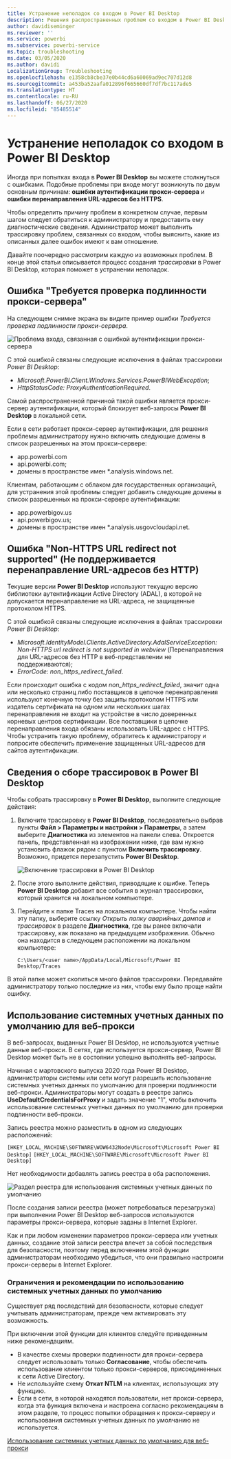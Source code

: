 ```yaml
---
title: Устранение неполадок со входом в Power BI Desktop
description: Решения распространенных проблем со входом в Power BI Desktop
author: davidiseminger
ms.reviewer: ''
ms.service: powerbi
ms.subservice: powerbi-service
ms.topic: troubleshooting
ms.date: 03/05/2020
ms.author: davidi
LocalizationGroup: Troubleshooting
ms.openlocfilehash: e1358cb8cbe37e0b44cd6a60069ad9ec707d12d8
ms.sourcegitcommit: a453ba52aafa012896f665660df7df7bc117ade5
ms.translationtype: HT
ms.contentlocale: ru-RU
ms.lasthandoff: 06/27/2020
ms.locfileid: "85485514"
---
```

# <a name="troubleshooting-sign-in-for-power-bi-desktop"></a>Устранение неполадок со входом в Power BI Desktop
Иногда при попытках входа в **Power BI Desktop** вы можете столкнуться с ошибками. Подобные проблемы при входе могут возникнуть по двум основным причинам: **ошибки аутентификации прокси-сервера** и **ошибки перенаправления URL-адресов без HTTPS**. 

Чтобы определить причину проблем в конкретном случае, первым шагом следует обратиться к администратору и предоставить ему диагностические сведения. Администратор может выполнить трассировку проблем, связанных со входом, чтобы выяснить, какие из описанных далее ошибок имеют к вам отношение. 

Давайте поочередно рассмотрим каждую из возможных проблем. В конце этой статьи описывается процесс создания *трассировки* в Power BI Desktop, которая поможет в устранении неполадок.


## <a name="proxy-authentication-required-error"></a>Ошибка "Требуется проверка подлинности прокси-сервера"

На следующем снимке экрана вы видите пример ошибки *Требуется проверка подлинности прокси-сервера*.

![Проблема входа, связанная с ошибкой аутентификации прокси-сервера](media/desktop-troubleshooting-sign-in/desktop-tshoot-sign-in_01.png)

С этой ошибкой связаны следующие исключения в файлах трассировки *Power BI Desktop*:

* *Microsoft.PowerBI.Client.Windows.Services.PowerBIWebException*;
* *HttpStatusCode: ProxyAuthenticationRequired*.

Самой распространенной причиной такой ошибки является прокси-сервер аутентификации, который блокирует веб-запросы **Power BI Desktop** в локальной сети. 

Если в сети работает прокси-сервер аутентификации, для решения проблемы администратору нужно включить следующие домены в список разрешенных на этом прокси-сервере:

* app.powerbi.com
* api.powerbi.com;
* домены в пространстве имен *.analysis.windows.net.

Клиентам, работающим с облаком для государственных организаций, для устранения этой проблемы следует добавить следующие домены в список разрешенных на прокси-сервере аутентификации:

* app.powerbigov.us
* api.powerbigov.us;
* домены в пространстве имен *.analysis.usgovcloudapi.net.

## <a name="non-https-url-redirect-not-supported-error"></a>Ошибка "Non-HTTPS URL redirect not supported" (Не поддерживается перенаправление URL-адресов без HTTP)

Текущие версии **Power BI Desktop** используют текущую версию библиотеки аутентификации Active Directory (ADAL), в которой не допускается перенаправление на URL-адреса, не защищенные протоколом HTTPS. 

С этой ошибкой связаны следующие исключения в файлах трассировки *Power BI Desktop*:

* *Microsoft.IdentityModel.Clients.ActiveDirectory.AdalServiceException: Non-HTTPS url redirect is not supported in webview* (Перенаправления для URL-адресов без HTTP в веб-представлении не поддерживаются);
* *ErrorCode: non_https_redirect_failed*.

Если происходит ошибка с кодом *non_https_redirect_failed*, значит одна или несколько страниц либо поставщиков в цепочке перенаправления используют конечную точку без защиты протоколом HTTPS или издатель сертификата на одном или нескольких шагах перенаправления не входит на устройстве в число доверенных корневых центров сертификации. Все поставщики в цепочке перенаправления входа обязаны использовать URL-адрес с HTTPS. Чтобы устранить такую проблему, обратитесь к администратору и попросите обеспечить применение защищенных URL-адресов для сайтов аутентификации. 

## <a name="how-to-collect-a-trace-in-power-bi-desktop"></a>Сведения о сборе трассировок в Power BI Desktop

Чтобы собрать трассировку в **Power BI Desktop**, выполните следующие действия:

1. Включите трассировку в **Power BI Desktop**, последовательно выбрав пункты **Файл > Параметры и настройки > Параметры**, а затем выберите **Диагностика** из элементов на панели слева. Откроется панель, представленная на изображении ниже, где вам нужно установить флажок рядом с пунктом **Включить трассировку**. Возможно, придется перезапустить **Power BI Desktop**.
   
   ![Включение трассировки в Power BI Desktop](media/desktop-troubleshooting-sign-in/desktop-tshoot-sign-in_02.png)

2. После этого выполните действия, приводящие к ошибке. Теперь **Power BI Desktop** добавит все события в журнал трассировки, который хранится на локальном компьютере.

3. Перейдите к папке Traces на локальном компьютере. Чтобы найти эту папку, выберите ссылку *Открыть папку аварийных дампов и трассировок* в разделе **Диагностика**, где вы ранее включали трассировку, как показано на предыдущем изображении. Обычно она находится в следующем расположении на локальном компьютере:

    `C:\Users/<user name>/AppData/Local/Microsoft/Power BI Desktop/Traces`

В этой папке может скопиться много файлов трассировки. Передавайте администратору только последние из них, чтобы ему было проще найти ошибку. 


## <a name="using-default-system-credentials-for-web-proxy"></a>Использование системных учетных данных по умолчанию для веб-прокси

В веб-запросах, выданных Power BI Desktop, не используются учетные данные веб-прокси. В сетях, где используется прокси-сервер, Power BI Desktop может быть не в состоянии успешно выполнять веб-запросы. 

Начиная с мартовского выпуска 2020 года Power BI Desktop, администраторы системы или сети могут разрешить использование системных учетных данных по умолчанию для проверки подлинности веб-прокси. Администраторы могут создать в реестре запись **UseDefaultCredentialsForProxy** и задать значение "1", чтобы включить использование системных учетных данных по умолчанию для проверки подлинности веб-прокси.

Запись реестра можно разместить в одном из следующих расположений:

`[HKEY_LOCAL_MACHINE\SOFTWARE\WOW6432Node\Microsoft\Microsoft Power BI Desktop]`
`[HKEY_LOCAL_MACHINE\SOFTWARE\Microsoft\Microsoft Power BI Desktop]`

Нет необходимости добавлять запись реестра в оба расположения.

![Раздел реестра для использования системных учетных данных по умолчанию](media/desktop-troubleshooting-sign-in/desktop-tshoot-sign-in-03.png)

После создания записи реестра (может потребоваться перезагрузка) при выполнении Power BI Desktop веб-запросов используются параметры прокси-сервера, которые заданы в Internet Explorer. 

Как и при любом изменении параметров прокси-сервера или учетных данных, создание этой записи реестра влечет за собой последствия для безопасности, поэтому перед включением этой функции администраторам необходимо убедиться, что они правильно настроили прокси-серверы в Internet Explorer.         

### <a name="limitations-and-considerations-for-using-default-system-credentials"></a>Ограничения и рекомендации по использованию системных учетных данных по умолчанию

Существует ряд последствий для безопасности, которые следует учитывать администраторам, прежде чем активировать эту возможность. 

При включении этой функции для клиентов следуйте приведенным ниже рекомендациям.

* В качестве схемы проверки подлинности для прокси-сервера следует использовать только **Согласование**, чтобы обеспечить использование клиентом только прокси-серверов, присоединенных к сети Active Directory. 
* Не используйте схему **Откат NTLM** на клиентах, использующих эту функцию.
* Если в сети, в которой находятся пользователи, нет прокси-сервера, когда эта функция включена и настроена согласно рекомендациям в этом разделе, то процесс попытки обращения к прокси-серверу и использования системных учетных данных по умолчанию не используется.


[Использование системных учетных данных по умолчанию для веб-прокси](#using-default-system-credentials-for-web-proxy)


